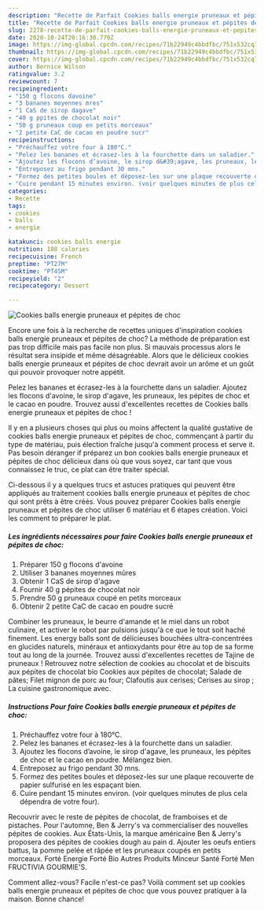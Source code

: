 ```yaml
---
description: "Recette de Parfait Cookies balls energie pruneaux et pépites de choc"
title: "Recette de Parfait Cookies balls energie pruneaux et pépites de choc"
slug: 2278-recette-de-parfait-cookies-balls-energie-pruneaux-et-pepites-de-choc
date: 2020-10-24T20:16:30.770Z
image: https://img-global.cpcdn.com/recipes/71b22949c4bbdfbc/751x532cq70/cookies-balls-energie-pruneaux-et-pepites-de-choc-photo-principale-de-la-recette.jpg
thumbnail: https://img-global.cpcdn.com/recipes/71b22949c4bbdfbc/751x532cq70/cookies-balls-energie-pruneaux-et-pepites-de-choc-photo-principale-de-la-recette.jpg
cover: https://img-global.cpcdn.com/recipes/71b22949c4bbdfbc/751x532cq70/cookies-balls-energie-pruneaux-et-pepites-de-choc-photo-principale-de-la-recette.jpg
author: Bernice Wilson
ratingvalue: 3.2
reviewcount: 7
recipeingredient:
- "150 g flocons davoine"
- "3 bananes moyennes mres"
- "1 CaS de sirop dagave"
- "40 g ppites de chocolat noir"
- "50 g pruneaux coup en petits morceaux"
- "2 petite CaC de cacao en poudre sucr"
recipeinstructions:
- "Préchauffez votre four à 180°C."
- "Pelez les bananes et écrasez-les à la fourchette dans un saladier."
- "Ajoutez les flocons d’avoine, le sirop d&#39;agave, les pruneaux, les pépites de choc et le cacao en poudre. Mélangez bien."
- "Entreposez au frigo pendant 30 mns."
- "Formez des petites boules et déposez-les sur une plaque recouverte de papier sulfurisé en les espaçant bien."
- "Cuire pendant 15 minutes environ. (voir quelques minutes de plus cela dépendra de votre four)."
categories:
- Recette
tags:
- cookies
- balls
- energie

katakunci: cookies balls energie 
nutrition: 188 calories
recipecuisine: French
preptime: "PT27M"
cooktime: "PT45M"
recipeyield: "2"
recipecategory: Dessert

---
```



![Cookies balls energie pruneaux et pépites de choc](https://img-global.cpcdn.com/recipes/71b22949c4bbdfbc/751x532cq70/cookies-balls-energie-pruneaux-et-pepites-de-choc-photo-principale-de-la-recette.jpg)

Encore une fois à la recherche de recettes uniques d'inspiration cookies balls energie pruneaux et pépites de choc? La méthode de préparation est pas trop difficile mais pas facile non plus. Si mauvais processus alors le résultat sera insipide et même désagréable. Alors que le délicieux cookies balls energie pruneaux et pépites de choc devrait avoir un arôme et un goût qui pouvoir provoquer notre appétit.

Pelez les bananes et écrasez-les à la fourchette dans un saladier. Ajoutez les flocons d&#39;avoine, le sirop d&#39;agave, les pruneaux, les pépites de choc et le cacao en poudre. Trouvez aussi d&#39;excellentes recettes de Cookies balls energie pruneaux et pépites de choc !

Il y en a plusieurs choses qui plus ou moins affectent la qualité gustative de cookies balls energie pruneaux et pépites de choc, commençant à partir du type de matériau, puis élection fraîche jusqu'à comment process et serve it. Pas besoin déranger if préparez un bon cookies balls energie pruneaux et pépites de choc délicieux dans où que vous soyez, car tant que vous connaissez le truc, ce plat can être traiter spécial.


Ci-dessous il y a quelques trucs et astuces pratiques qui peuvent être appliqués au traitement cookies balls energie pruneaux et pépites de choc qui sont prêts à être créés. Vous pouvez préparer Cookies balls energie pruneaux et pépites de choc utiliser 6 matériau et 6 étapes création. Voici les comment to préparer le plat.

<!--inarticleads1-->

##### Les ingrédients nécessaires pour faire Cookies balls energie pruneaux et pépites de choc:

1. Préparer 150 g flocons d&#39;avoine
1. Utiliser 3 bananes moyennes mûres
1. Obtenir 1 CaS de sirop d&#39;agave
1. Fournir 40 g pépites de chocolat noir
1. Prendre 50 g pruneaux coupé en petits morceaux
1. Obtenir 2 petite CaC de cacao en poudre sucré


Combiner les pruneaux, le beurre d&#39;amande et le miel dans un robot culinaire, et activer le robot par pulsions jusqu&#39;à ce que le tout soit haché finement. Les energy balls sont de délicieuses bouchées ultra-concentrées en glucides naturels, minéraux et antioxydants pour être au top de sa forme tout au long de la journée. Trouvez aussi d&#39;excellentes recettes de Tajine de pruneaux ! Retrouvez notre sélection de cookies au chocolat et de biscuits aux pépites de chocolat bio Cookies aux pépites de chocolat; Salade de pâtes; Filet mignon de porc au four; Clafoutis aux cerises; Cerises au sirop ; La cuisine gastronomique avec. 

<!--inarticleads2-->

##### Instructions Pour faire Cookies balls energie pruneaux et pépites de choc:

1. Préchauffez votre four à 180°C.
1. Pelez les bananes et écrasez-les à la fourchette dans un saladier.
1. Ajoutez les flocons d’avoine, le sirop d&#39;agave, les pruneaux, les pépites de choc et le cacao en poudre. Mélangez bien.
1. Entreposez au frigo pendant 30 mns.
1. Formez des petites boules et déposez-les sur une plaque recouverte de papier sulfurisé en les espaçant bien.
1. Cuire pendant 15 minutes environ. (voir quelques minutes de plus cela dépendra de votre four).


Recouvrir avec le reste de pépites de chocolat, de framboises et de pistaches. Pour l&#39;automne, Ben &amp; Jerry&#39;s va commercialiser des nouvelles pépites de cookies. Aux États-Unis, la marque américaine Ben &amp; Jerry&#39;s proposera des pépites de cookies dough au pain d. Ajouter les oeufs entiers battus, la pomme pelée et râpée et les pruneaux coupés en petits morceaux. Forté Energie Forté Bio Autres Produits Minceur Santé Forté Men FRUCTIVIA GOURMIE&#39;S. 


Comment allez-vous? Facile n'est-ce pas? Voilà comment set up cookies balls energie pruneaux et pépites de choc que vous pouvez pratiquer à la maison. Bonne chance!
